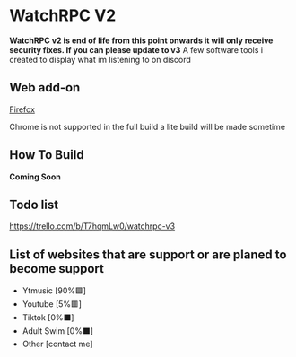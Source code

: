 # WatchRPC V2
**WatchRPC v2 is end of life from this point onwards it will only receive security fixes. If you can please update to v3**
A few software tools i created to display what im listening to on discord


## Web add-on
[Firefox](https://addons.mozilla.org/en-US/firefox/addon/watchrpc/)

Chrome is not supported in the full build a lite build will be made sometime

## How To Build
**Coming Soon**

## Todo list
https://trello.com/b/T7hqmLw0/watchrpc-v3


## List of websites that are support or are planed to become support 
- Ytmusic           [90%:green_square:]
- Youtube           [5%:red_square:]
- Tiktok             [0%:black_large_square:]
- Adult Swim     [0%:black_large_square:]
- Other               [contact me]
